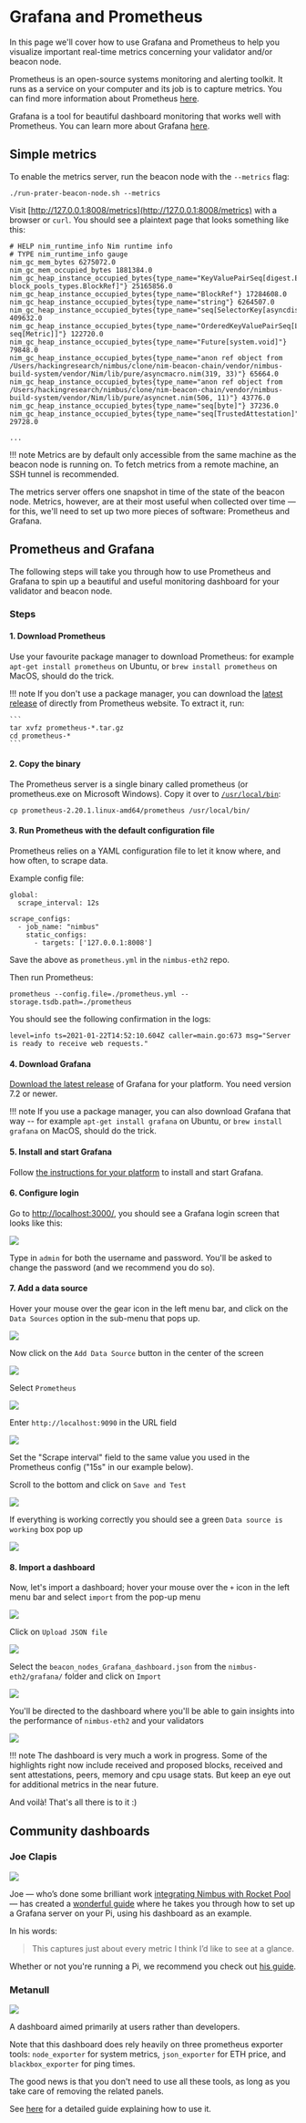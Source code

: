 # Grafana and Prometheus

In this page we'll cover how to use Grafana and Prometheus to help you visualize important real-time metrics concerning your validator and/or beacon node.

Prometheus is an open-source systems monitoring and alerting toolkit.
It runs as a service on your computer and its job is to capture metrics.
You can find more information about Prometheus [here](https://prometheus.io/docs/introduction/overview/).

Grafana is a tool for beautiful dashboard monitoring that works well with Prometheus.
You can learn more about Grafana [here](https://github.com/grafana/grafana).

## Simple metrics

To enable the metrics server, run the beacon node  with the `--metrics` flag:

```
./run-prater-beacon-node.sh --metrics
```

Visit [http://127.0.0.1:8008/metrics](http://127.0.0.1:8008/metrics) with a browser or `curl`.
You should see a plaintext page that looks something like this:

```
# HELP nim_runtime_info Nim runtime info
# TYPE nim_runtime_info gauge
nim_gc_mem_bytes 6275072.0
nim_gc_mem_occupied_bytes 1881384.0
nim_gc_heap_instance_occupied_bytes{type_name="KeyValuePairSeq[digest.Eth2Digest, block_pools_types.BlockRef]"} 25165856.0
nim_gc_heap_instance_occupied_bytes{type_name="BlockRef"} 17284608.0
nim_gc_heap_instance_occupied_bytes{type_name="string"} 6264507.0
nim_gc_heap_instance_occupied_bytes{type_name="seq[SelectorKey[asyncdispatch.AsyncData]]"} 409632.0
nim_gc_heap_instance_occupied_bytes{type_name="OrderedKeyValuePairSeq[Labels, seq[Metric]]"} 122720.0
nim_gc_heap_instance_occupied_bytes{type_name="Future[system.void]"} 79848.0
nim_gc_heap_instance_occupied_bytes{type_name="anon ref object from /Users/hackingresearch/nimbus/clone/nim-beacon-chain/vendor/nimbus-build-system/vendor/Nim/lib/pure/asyncmacro.nim(319, 33)"} 65664.0
nim_gc_heap_instance_occupied_bytes{type_name="anon ref object from /Users/hackingresearch/nimbus/clone/nim-beacon-chain/vendor/nimbus-build-system/vendor/Nim/lib/pure/asyncnet.nim(506, 11)"} 43776.0
nim_gc_heap_instance_occupied_bytes{type_name="seq[byte]"} 37236.0
nim_gc_heap_instance_occupied_bytes{type_name="seq[TrustedAttestation]"} 29728.0

...
```

!!! note
    Metrics are by default only accessible from the same machine as the beacon node is running on.
    To fetch metrics from a remote machine, an SSH tunnel is recommended.

<!-- TODO: Create a reference page with all metrics for each of the products (beacon node and validator client) -->

The metrics server offers one snapshot in time of the state of the beacon node.
Metrics, however, are at their most useful when collected over time — for this, we'll need to set up two more pieces of software: Prometheus and Grafana.

## Prometheus and Grafana

The following steps will take you through how to use Prometheus and Grafana to spin up a beautiful and useful monitoring dashboard for your validator and beacon node.

### Steps

#### 1. Download Prometheus

Use your favourite package manager to download Prometheus: for example `apt-get install prometheus` on Ubuntu, or `brew install prometheus` on MacOS, should do the trick.

!!! note
    If you don't use a package manager, you can download the [latest release](https://prometheus.io/download/) of directly from Prometheus website. To extract it, run:

    ```
    tar xvfz prometheus-*.tar.gz
    cd prometheus-*
    ```


#### 2. Copy the binary

The Prometheus server is a single binary called prometheus (or prometheus.exe on Microsoft Windows).
Copy it over to [`/usr/local/bin`](https://unix.stackexchange.com/questions/4186/what-is-usr-local-bin):

```
cp prometheus-2.20.1.linux-amd64/prometheus /usr/local/bin/
```

#### 3. Run Prometheus with the default configuration file

Prometheus relies on a YAML configuration file to let it know where, and how often, to scrape data.

Example config file:

```
global:
  scrape_interval: 12s

scrape_configs:
  - job_name: "nimbus"
    static_configs:
      - targets: ['127.0.0.1:8008']

```

Save the above as `prometheus.yml` in the `nimbus-eth2` repo.

Then run Prometheus:

```
prometheus --config.file=./prometheus.yml --storage.tsdb.path=./prometheus
```

You should see the following confirmation in the logs:

```
level=info ts=2021-01-22T14:52:10.604Z caller=main.go:673 msg="Server is ready to receive web requests."
```

#### 4. Download Grafana

[Download the latest release](https://grafana.com/grafana/download?platform=linux) of Grafana for your platform.
You need version 7.2 or newer.

!!! note
    If you use a package manager, you can also download Grafana that way -- for example `apt-get install grafana` on Ubuntu, or `brew install grafana` on MacOS, should do the trick.

#### 5. Install and start Grafana

Follow [the instructions for your platform](https://grafana.com/docs/grafana/latest/installation/) to install and start Grafana.

#### 6. Configure login

Go to [http://localhost:3000/](http://localhost:3000/), you should see a Grafana login screen that looks like this:


![](https://i.imgur.com/jcP1qWl.png)

Type in `admin` for both the username and password.
You'll be asked to change the password (and we recommend you do so).


#### 7. Add a data source

Hover your mouse over the gear icon in the left menu bar, and click on the `Data Sources` option in the sub-menu that pops up.

![](https://i.imgur.com/0Xsgx61.png)

Now click on the `Add Data Source` button in the center of the screen

![](https://i.imgur.com/YRVJjdD.png)

Select `Prometheus`

![](https://i.imgur.com/YpwThOr.png)

Enter `http://localhost:9090` in the URL field

![](https://i.imgur.com/PtVOnur.png)

Set the "Scrape interval" field to the same value you used in the Prometheus config ("15s" in our example below).

Scroll to the bottom and click on `Save and Test`

![](https://i.imgur.com/GJVdwaK.png)

If everything is working correctly you should see a green `Data source is working` box pop up

![](https://i.imgur.com/vf5ahNA.png)


#### 8. Import a dashboard

Now, let's import a dashboard; hover your mouse over the `+` icon in the left menu bar and select `import` from the pop-up menu

![](https://i.imgur.com/WnnAcUR.png)

Click on `Upload JSON file`

![](https://i.imgur.com/l65ICZ2.png)

Select the `beacon_nodes_Grafana_dashboard.json`  from the `nimbus-eth2/grafana/` folder and click on `Import`

![](https://i.imgur.com/SoU5Isz.png)

You'll be directed to the dashboard where you'll be able to gain insights into the performance of `nimbus-eth2` and your validators

![](https://i.imgur.com/aIfJ1iT.png)

!!! note
    The dashboard is very much a work in progress.
    Some of the highlights right now include received and proposed blocks, received and sent attestations, peers, memory and cpu usage stats.
    But keep an eye out for additional metrics in the near future.


And voilà! That's all there is to it :)


## Community dashboards

### Joe Clapis

![](https://i.imgur.com/05eJeBr.png)

Joe — who’s done some brilliant work [integrating Nimbus with Rocket Pool](https://our.status.im/rocket-pool-integration/) — has created a [wonderful guide](https://github.com/jclapis/rp-pi-guide/blob/main/Grafana.md) where he takes you through how to set up a Grafana server on your Pi, using his dashboard as an example.

In his words:

> This captures just about every metric I think I’d like to see at a glance.

Whether or not you're running a Pi, we recommend you check out [his guide]( https://github.com/jclapis/rp-pi-guide/blob/main/Grafana.md).


### Metanull

![](https://i.imgur.com/OlvNGlq.jpg)

A dashboard aimed primarily at users rather than developers.

Note that this dashboard does rely heavily on three prometheus exporter tools: `node_exporter` for system metrics, `json_exporter` for ETH price, and `blackbox_exporter` for ping times.

The good news is that you don't need to use all these tools, as long as you take care of removing the related panels.

See [here](https://github.com/metanull-operator/eth2-grafana/tree/master/nimbus) for a detailed guide explaining how to use it.

